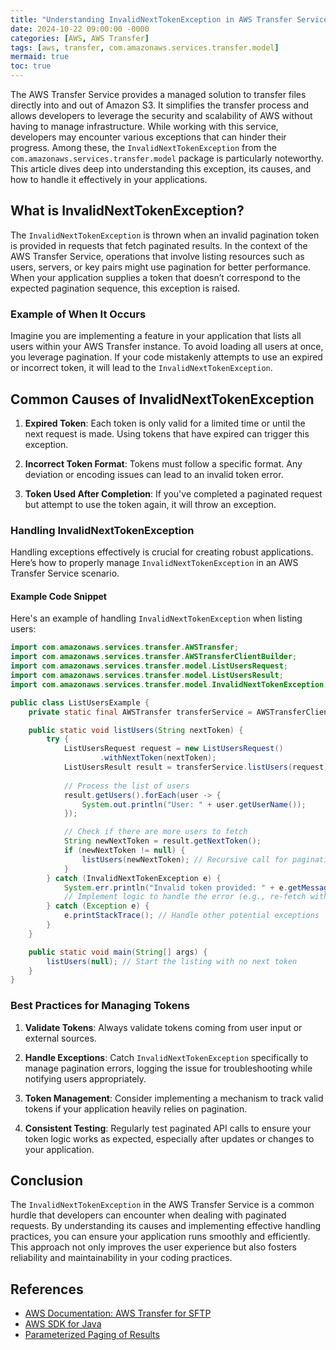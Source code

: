 ```yaml
---
title: "Understanding InvalidNextTokenException in AWS Transfer Service"
date: 2024-10-22 09:00:00 -0000
categories: [AWS, AWS Transfer]
tags: [aws, transfer, com.amazonaws.services.transfer.model]
mermaid: true
toc: true
---
```



The AWS Transfer Service provides a managed solution to transfer files directly into and out of Amazon S3. It simplifies the transfer process and allows developers to leverage the security and scalability of AWS without having to manage infrastructure. While working with this service, developers may encounter various exceptions that can hinder their progress. Among these, the `InvalidNextTokenException` from the `com.amazonaws.services.transfer.model` package is particularly noteworthy. This article dives deep into understanding this exception, its causes, and how to handle it effectively in your applications.

## What is InvalidNextTokenException?

The `InvalidNextTokenException` is thrown when an invalid pagination token is provided in requests that fetch paginated results. In the context of the AWS Transfer Service, operations that involve listing resources such as users, servers, or key pairs might use pagination for better performance. When your application supplies a token that doesn’t correspond to the expected pagination sequence, this exception is raised.

### Example of When It Occurs

Imagine you are implementing a feature in your application that lists all users within your AWS Transfer instance. To avoid loading all users at once, you leverage pagination. If your code mistakenly attempts to use an expired or incorrect token, it will lead to the `InvalidNextTokenException`.

## Common Causes of InvalidNextTokenException

1. **Expired Token**: Each token is only valid for a limited time or until the next request is made. Using tokens that have expired can trigger this exception.

2. **Incorrect Token Format**: Tokens must follow a specific format. Any deviation or encoding issues can lead to an invalid token error.

3. **Token Used After Completion**: If you've completed a paginated request but attempt to use the token again, it will throw an exception.

### Handling InvalidNextTokenException

Handling exceptions effectively is crucial for creating robust applications. Here’s how to properly manage `InvalidNextTokenException` in an AWS Transfer Service scenario.

#### Example Code Snippet

Here's an example of handling `InvalidNextTokenException` when listing users:

```java
import com.amazonaws.services.transfer.AWSTransfer;
import com.amazonaws.services.transfer.AWSTransferClientBuilder;
import com.amazonaws.services.transfer.model.ListUsersRequest;
import com.amazonaws.services.transfer.model.ListUsersResult;
import com.amazonaws.services.transfer.model.InvalidNextTokenException;

public class ListUsersExample {
    private static final AWSTransfer transferService = AWSTransferClientBuilder.defaultClient();

    public static void listUsers(String nextToken) {
        try {
            ListUsersRequest request = new ListUsersRequest()
                    .withNextToken(nextToken);
            ListUsersResult result = transferService.listUsers(request);
            
            // Process the list of users
            result.getUsers().forEach(user -> {
                System.out.println("User: " + user.getUserName());
            });

            // Check if there are more users to fetch
            String newNextToken = result.getNextToken();
            if (newNextToken != null) {
                listUsers(newNextToken); // Recursive call for pagination
            }
        } catch (InvalidNextTokenException e) {
            System.err.println("Invalid token provided: " + e.getMessage());
            // Implement logic to handle the error (e.g., re-fetch without the token)
        } catch (Exception e) {
            e.printStackTrace(); // Handle other potential exceptions
        }
    }

    public static void main(String[] args) {
        listUsers(null); // Start the listing with no next token
    }
}
```

### Best Practices for Managing Tokens

1. **Validate Tokens**: Always validate tokens coming from user input or external sources.

2. **Handle Exceptions**: Catch `InvalidNextTokenException` specifically to manage pagination errors, logging the issue for troubleshooting while notifying users appropriately.

3. **Token Management**: Consider implementing a mechanism to track valid tokens if your application heavily relies on pagination.

4. **Consistent Testing**: Regularly test paginated API calls to ensure your token logic works as expected, especially after updates or changes to your application.

## Conclusion

The `InvalidNextTokenException` in the AWS Transfer Service is a common hurdle that developers can encounter when dealing with paginated requests. By understanding its causes and implementing effective handling practices, you can ensure your application runs smoothly and efficiently. This approach not only improves the user experience but also fosters reliability and maintainability in your coding practices.

## References
- [AWS Documentation: AWS Transfer for SFTP](https://docs.aws.amazon.com/transfer/latest/userguide/what-is.html)
- [AWS SDK for Java](https://docs.aws.amazon.com/sdk-for-java/latest/developer-guide/home.html)
- [Parameterized Paging of Results](https://docs.aws.amazon.com/AmazonS3/latest/API/API_ListObjectsV2.html)